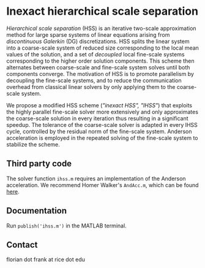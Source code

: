 # Inexact hierarchical scale separation

*Hierarchical scale separation* (HSS) is an iterative two-scale approximation method for large sparse systems of linear equations arising from *discontinuous Galerkin* (DG) discretizations. HSS splits the linear system into a coarse-scale system of reduced size corresponding to the local mean values of the solution, and a set of *decoupled* local fine-scale systems corresponding to the higher order solution components. This scheme then alternates between coarse-scale and fine-scale system solves until both components converge. The motivation of HSS is to promote parallelism by decoupling the fine-scale systems, and to reduce the communication overhead from classical linear solvers by only applying them to the coarse-scale system.

We propose a modified HSS scheme (*"inexact HSS", "IHSS"*) that exploits the highly parallel fine-scale solver more extensively and only approximates the coarse-scale solution in every iteration thus resulting in a significant speedup. The tolerance of the coarse-scale solver is adapted in every IHSS cycle, controlled by the residual norm of the fine-scale system. Anderson acceleration is employed in the repeated solving of the fine-scale system to stabilize the scheme.

## Third party code
The solver function `ihss.m` requires an implementation of the Anderson acceleration. We recommend Homer Walker's `AndAcc.m`, which can be found [here](https://users.wpi.edu/~walker/Papers/anderson_accn_algs_imps.pdf). 

## Documentation
Run `publish('ihss.m')` in the MATLAB terminal.

## Contact
florian dot frank at rice dot edu
